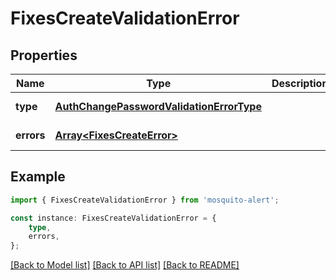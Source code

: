 # FixesCreateValidationError


## Properties

Name | Type | Description | Notes
------------ | ------------- | ------------- | -------------
**type** | [**AuthChangePasswordValidationErrorType**](AuthChangePasswordValidationErrorType.md) |  | [default to undefined]
**errors** | [**Array&lt;FixesCreateError&gt;**](FixesCreateError.md) |  | [default to undefined]

## Example

```typescript
import { FixesCreateValidationError } from 'mosquito-alert';

const instance: FixesCreateValidationError = {
    type,
    errors,
};
```

[[Back to Model list]](../README.md#documentation-for-models) [[Back to API list]](../README.md#documentation-for-api-endpoints) [[Back to README]](../README.md)
